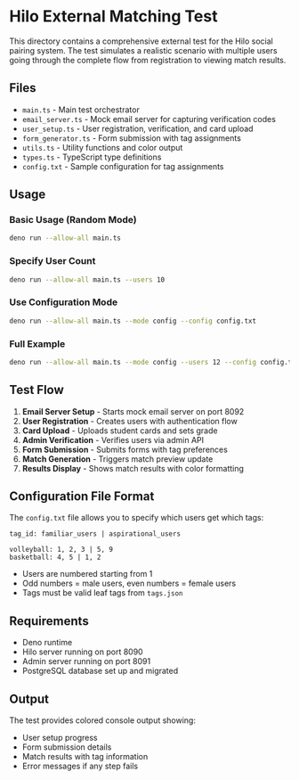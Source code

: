 # Hilo External Matching Test

This directory contains a comprehensive external test for the Hilo social pairing system. The test simulates a realistic scenario with multiple users going through the complete flow from registration to viewing match results.

## Files

- `main.ts` - Main test orchestrator
- `email_server.ts` - Mock email server for capturing verification codes
- `user_setup.ts` - User registration, verification, and card upload
- `form_generator.ts` - Form submission with tag assignments
- `utils.ts` - Utility functions and color output
- `types.ts` - TypeScript type definitions
- `config.txt` - Sample configuration for tag assignments

## Usage

### Basic Usage (Random Mode)

```bash
deno run --allow-all main.ts
```

### Specify User Count

```bash
deno run --allow-all main.ts --users 10
```

### Use Configuration Mode

```bash
deno run --allow-all main.ts --mode config --config config.txt
```

### Full Example

```bash
deno run --allow-all main.ts --mode config --users 12 --config config.txt
```

## Test Flow

1. **Email Server Setup** - Starts mock email server on port 8092
2. **User Registration** - Creates users with authentication flow
3. **Card Upload** - Uploads student cards and sets grade
4. **Admin Verification** - Verifies users via admin API
5. **Form Submission** - Submits forms with tag preferences
6. **Match Generation** - Triggers match preview update
7. **Results Display** - Shows match results with color formatting

## Configuration File Format

The `config.txt` file allows you to specify which users get which tags:

```
tag_id: familiar_users | aspirational_users

volleyball: 1, 2, 3 | 5, 9
basketball: 4, 5 | 1, 2
```

- Users are numbered starting from 1
- Odd numbers = male users, even numbers = female users
- Tags must be valid leaf tags from `tags.json`

## Requirements

- Deno runtime
- Hilo server running on port 8090
- Admin server running on port 8091
- PostgreSQL database set up and migrated

## Output

The test provides colored console output showing:

- User setup progress
- Form submission details
- Match results with tag information
- Error messages if any step fails
